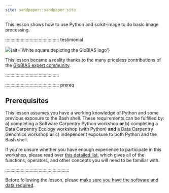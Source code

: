 ```yaml
---
site: sandpaper::sandpaper_site
---
```


This lesson shows how to use Python and scikit-image to do basic image processing.

:::::::::::::::::::::::::::::::::::::::::: testimonial

![](https://avatars.githubusercontent.com/u/165169315?s=200&v=4){alt='White square depicting the GloBIAS logo'}

This lesson became a reality thanks to the many priceless contributions of the [GloBIAS expert community](https://www.globias.org/home).

::::::::::::::::::::::::::::::::::::::::::



::::::::::::::::::::::::::::::::::::::::::  prereq

## Prerequisites

This lesson assumes you have a working knowledge of Python and some previous exposure to the Bash shell.
These requirements can be fulfilled by:
a) completing a Software Carpentry Python workshop **or**
b) completing a Data Carpentry Ecology workshop (with Python) **and** a Data Carpentry Genomics workshop **or**
c) independent exposure to both Python and the Bash shell.

If you're unsure whether you have enough experience to participate in this workshop, please read over
[this detailed list](learners/prereqs.md), which gives all of the functions, operators, and other concepts you will need
to be familiar with.


::::::::::::::::::::::::::::::::::::::::::::::::::

Before following the lesson, please [make sure you have the software and data required](learners/setup.md).
